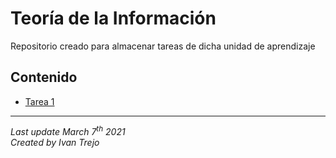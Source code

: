 # Teoría de la Información
Repositorio creado para almacenar tareas de dicha unidad de aprendizaje
## Contenido
- [Tarea 1](Tarea1/README.md)

---

_Last update March 7<sup>th</sup> 2021_<br>
_Created by Ivan Trejo_